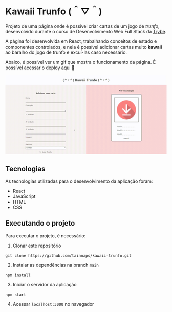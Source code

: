 # Kawaii Trunfo (＾▽＾)

Projeto de uma página onde é possível criar cartas de um jogo de _trunfo_, desenvolvido durante o curso de Desenvolvimento Web Full Stack da [Trybe](https://www.betrybe.com/).

A página foi desenvolvida em React, trabalhando conceitos de estado e componentes controlados, e nela é possível adicionar cartas muito **kawaii** ao baralho do jogo de trunfo e excuí-las caso necessário.

Abaixo, é possível ver um gif que mostra o funcionamento da página. É possível acessar o deploy [aqui](https://tainnaps.github.io/kawaii-trunfo/) 🚀

<img src="KawaiiTrunfo.gif" alt="Funcionamento do projeto" />

## Tecnologias
As tecnologias utilizadas para o desenvolvimento da aplicação foram:
- React
- JavaScript
- HTML
- CSS

## Executando o projeto
Para executar o projeto, é necessário:

1. Clonar este repositório
  ```
  git clone https://github.com/tainnaps/kawaii-trunfo.git
  ```
2. Instalar as dependências na branch `main`
  ```
  npm install
  ```
3. Iniciar o servidor da aplicação
  ```
  npm start
  ```
4. Acessar `localhost:3000` no navegador
